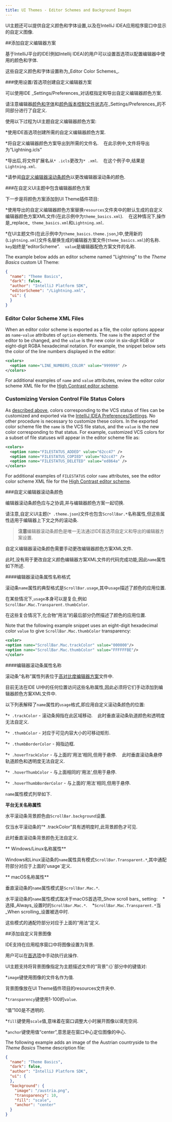 ```yaml
---
title: UI Themes - Editor Schemes and Background Images
---
```


UI主题还可以提供自定义颜色和字体设置,以及在IntelliJ IDEA应用程序窗口中显示的自定义图像.
 

##添加自定义编辑器方案

基于IntelliJ平台的IDE(例如Intellij IDEA)的用户可以设置首选项以配置编辑器中使用的颜色和字体.

这些自定义颜色和字体设置称为_Editor Color Schemes_.


###使用设置/首选项创建自定义编辑器方案

可以使用IDE _Settings/Preferences_对话框指定和导出自定义编辑器颜色方案.

请注意编辑器[颜色和字体](https://www.jetbrains.com/help/idea/configuring-colors-and-fonts.html)和[颜色版本控制文件状态](https://www.jetbrains.com/help/idea/file-status-highlights.html)在_Settings/Preferences_的不同部分进行了自定义.


使用以下过程为UI主题自定义编辑器颜色方案:

*使用IDE首选项创建所需的自定义编辑器颜色方案.

*将自定义编辑器颜色方案导出到所需的文件名.
  
在此示例中,文件将导出为“Lightning.icls”

*导出后,将文件扩展名从`* .icls`更改为`* .xml`.
  
在这个例子中,结果是`Lightning.xml`.

*请参阅[自定义编辑器滚动条颜色](#customizeizing-editor-scroll-bar-colors)以更改编辑器滚动条的颜色.


###在自定义UI主题中包含编辑器颜色方案

下一步是将颜色方案添加到UI Theme插件项目:

*使用导出的自定义编辑器颜色方案替换`resources`文件夹中的默认生成的自定义编辑器颜色方案XML文件(在此示例中为`theme_basics.xml`).
  
在这种情况下,操作是_replace_` theme_basics.xml`和`Lightning.xml`.

*在UI主题文件(在此示例中为`theme_basics.theme.json`,)中,使用新的(`Lightning.xml`)文件名替换生成的编辑器方案文件(`theme_basics.xml`)的名称.
  
`key`始终是“editorScheme”.
  
`value`是编辑器配色方案文件的名称.


The example below adds an editor scheme named "Lightning" to the _Theme Basics_ custom UI Theme:
```json
{
  "name": "Theme Basics",
  "dark": false,
  "author": "IntelliJ Platform SDK",
  "editorScheme": "/Lightning.xml",
  "ui": {
  }
}
```

### Editor Color Scheme XML Files
When an editor color scheme is exported as a file, the color options appear as `name`-`value` attributes of `option` elements.
The `name` is the aspect of the editor to be changed, and the `value` is the new color in six-digit RGB or eight-digit RGBA hexadecimal notation.
For example, the snippet below sets the color of the line numbers displayed in the editor:
```xml
<colors>
  <option name="LINE_NUMBERS_COLOR" value="999999" />
</colors>
```
For additional examples of `name` and `value` attributes, review the editor color scheme XML file for the [High Contrast editor scheme](upsource:///platform/platform-resources/src/themes/highContrastScheme.xml).

### Customizing Version Control File Status Colors
As [described above](#creating-a-custom-editor-scheme-using-settingspreferences), colors corresponding to the VCS status of files can be customized and exported via the [IntelliJ IDEA Preferences/Settings](https://www.jetbrains.com/help/idea/file-status-highlights.html).
No other procedure is necessary to customize these colors.
In the exported color scheme file the `name` is the VCS file status, and the `value` is the new color corresponding to that status.
For example, customized VCS colors for a subset of file statuses will appear in the editor scheme file as:
```xml
<colors>
  <option name="FILESTATUS_ADDED" value="62cc47" />
  <option name="FILESTATUS_COPIED" value="62cc47" />
  <option name="FILESTATUS_DELETED" value="ed864a" />
</colors>

```
For additional examples of `FILESTATUS` color `name` attributes, see the editor color scheme XML file for the [High Contrast editor scheme](upsource:///platform/platform-resources/src/themes/highContrastScheme.xml).

###自定义编辑器滚动条颜色

编辑器滚动条颜色应与之协调,并与编辑器颜色方案一起切换.

请注意,自定义UI主题(`* .theme.json`)文件也包含`ScrollBar.*`名称属性,但这些属性适用于编辑器上下文之外的滚动条.


> **注意**编辑器滚动条颜色是唯一无法通过IDE首选项自定义和导出的编辑器方案设置.


自定义编辑器滚动条颜色需要手动更改编辑器颜色方案XML文件.

此时,没有用于更改自定义颜色编辑器方案XML文件的代码完成功能,因此`name`属性如下所述.


####编辑器滚动条属性名称格式

滚动条`name`属性的典型格式是`ScrollBar.usage`,其中`usage`描述了颜色的应用位置.

在某些情况下,`usage`本身可以是复合,例如`ScrollBar.Mac.Transparent.thumbColor`.

在这些复合情况下,化合物“用法”的最后部分仍然描述了颜色的应用位置.


Note that the following example snippet uses an eight-digit hexadecimal color `value` to give `ScrollBar.Mac.thumbColor` transparency:
```xml
<color>
<option name="ScrollBar.Mac.trackColor" value="000000"/>
<option name="ScrollBar.Mac.thumbColor" value="FFFFFFBE"/>
</color>
```

####编辑器滚动条属性名称

滚动条“名称”属性列表位于[高对比度编辑器方案](upsource:///platform/platform-resources/src/themes/highContrastScheme.xml)文件中.

目前无法在IDE UI中的任何位置访问这些名称属性,因此必须将它们手动添加到编辑器颜色方案XML文件中.


以下列表解释了`name`属性的`usage`格式,即应用自定义滚动条颜色的位置:

*`* .trackColor`  - 滚动条拇指在此区域移动.
  
此时垂直滚动条轨道颜色和透明度无法自定义.

*`* .thumbColor`  - 对应于可见内容大小的可移动矩形.

*`* .thumbBorderColor`  - 拇指边框.

*`* .hoverTrackColor`  - 与上面的'用法'相同,但用于悬停.
  
此时垂直滚动条悬停轨道颜色和透明度无法自定义.

*`* .hoverThumbColor`  - 与上面相同的'用法',但用于悬停.

*`* .hoverThumbBorderColor`  - 与上面的'用法'相同,但用于悬停.


`name`属性模式列举如下.


**平台无关名称属性**


水平滚动条背景颜色由`ScrollBar.background`设置.

仅当水平滚动条的“* .trackColor”具有透明度时,此背景颜色才可见.


此时垂直滚动条背景颜色无法自定义.


** Windows/Linux名称属性**


Windows和Linux滚动条的`name`属性具有模式`ScrollBar.Transparent.*`,其中通配符部分对应于上面的'usage`定义.


** macOS名称属性**


垂直滚动条的`name`属性模式是`ScrollBar.Mac.*`.


水平滚动条的`name`属性模式取决于macOS首选项_Show scroll bars_ setting:
  
*选择_Always_设置时的`ScrollBar.Mac.*`.
  
*`ScrollBar.Mac.Transparent.*`当_When scrolling_设置被选中时.


这些模式的通配符部分对应于上面的“用法”定义.


##添加自定义背景图像

IDE支持在应用程序窗口中将图像设置为背景.

用户可以在[首选项](https://www.jetbrains.com/help/idea/setting-background-image.html)中手动执行此操作.


UI主题支持将背景图像指定为主题描述文件的“背景”:{}`部分中的键值对:

*`image`键使用图像的文件名作为值.

背景图像放在UI Theme插件项目的resources文件夹中.

*`transparency`键使用1-100的`value`.

“值”100是不透明的.

*`fill`键使用`scale`值,意味着在窗口调整大小时展开图像以填充空间.

*`anchor`键使用值“center”,意思是在窗口中心定位图像的中心.



The following example adds an image of the Austrian countryside to the _Theme Basics_
Theme description file:
```json
{
  "name": "Theme Basics",
  "dark": false,
  "author": "IntelliJ Platform SDK",
  "ui": {
  },
  "background": {
    "image": "/austria.png",
    "transparency": 10,
    "fill": "scale",
    "anchor": "center"
  }
}
```


